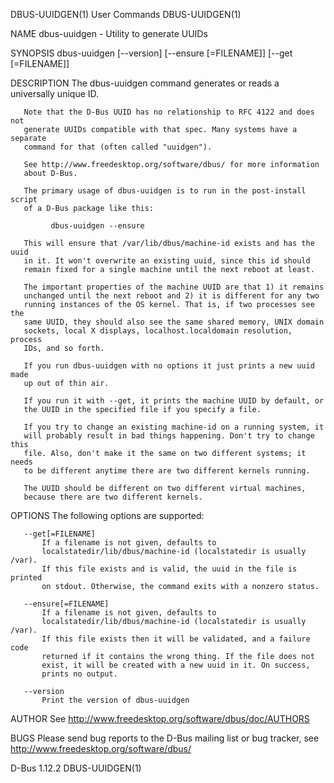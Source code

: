 DBUS-UUIDGEN(1)                 User Commands                 DBUS-UUIDGEN(1)

NAME
       dbus-uuidgen - Utility to generate UUIDs

SYNOPSIS
       dbus-uuidgen [--version] [--ensure [=FILENAME]] [--get [=FILENAME]]

DESCRIPTION
       The dbus-uuidgen command generates or reads a universally unique ID.

       Note that the D-Bus UUID has no relationship to RFC 4122 and does not
       generate UUIDs compatible with that spec. Many systems have a separate
       command for that (often called "uuidgen").

       See http://www.freedesktop.org/software/dbus/ for more information
       about D-Bus.

       The primary usage of dbus-uuidgen is to run in the post-install script
       of a D-Bus package like this:

             dbus-uuidgen --ensure

       This will ensure that /var/lib/dbus/machine-id exists and has the uuid
       in it. It won't overwrite an existing uuid, since this id should
       remain fixed for a single machine until the next reboot at least.

       The important properties of the machine UUID are that 1) it remains
       unchanged until the next reboot and 2) it is different for any two
       running instances of the OS kernel. That is, if two processes see the
       same UUID, they should also see the same shared memory, UNIX domain
       sockets, local X displays, localhost.localdomain resolution, process
       IDs, and so forth.

       If you run dbus-uuidgen with no options it just prints a new uuid made
       up out of thin air.

       If you run it with --get, it prints the machine UUID by default, or
       the UUID in the specified file if you specify a file.

       If you try to change an existing machine-id on a running system, it
       will probably result in bad things happening. Don't try to change this
       file. Also, don't make it the same on two different systems; it needs
       to be different anytime there are two different kernels running.

       The UUID should be different on two different virtual machines,
       because there are two different kernels.

OPTIONS
       The following options are supported:

       --get[=FILENAME]
           If a filename is not given, defaults to
           localstatedir/lib/dbus/machine-id (localstatedir is usually /var).
           If this file exists and is valid, the uuid in the file is printed
           on stdout. Otherwise, the command exits with a nonzero status.

       --ensure[=FILENAME]
           If a filename is not given, defaults to
           localstatedir/lib/dbus/machine-id (localstatedir is usually /var).
           If this file exists then it will be validated, and a failure code
           returned if it contains the wrong thing. If the file does not
           exist, it will be created with a new uuid in it. On success,
           prints no output.

       --version
           Print the version of dbus-uuidgen

AUTHOR
       See http://www.freedesktop.org/software/dbus/doc/AUTHORS

BUGS
       Please send bug reports to the D-Bus mailing list or bug tracker, see
       http://www.freedesktop.org/software/dbus/

D-Bus 1.12.2                                                  DBUS-UUIDGEN(1)
